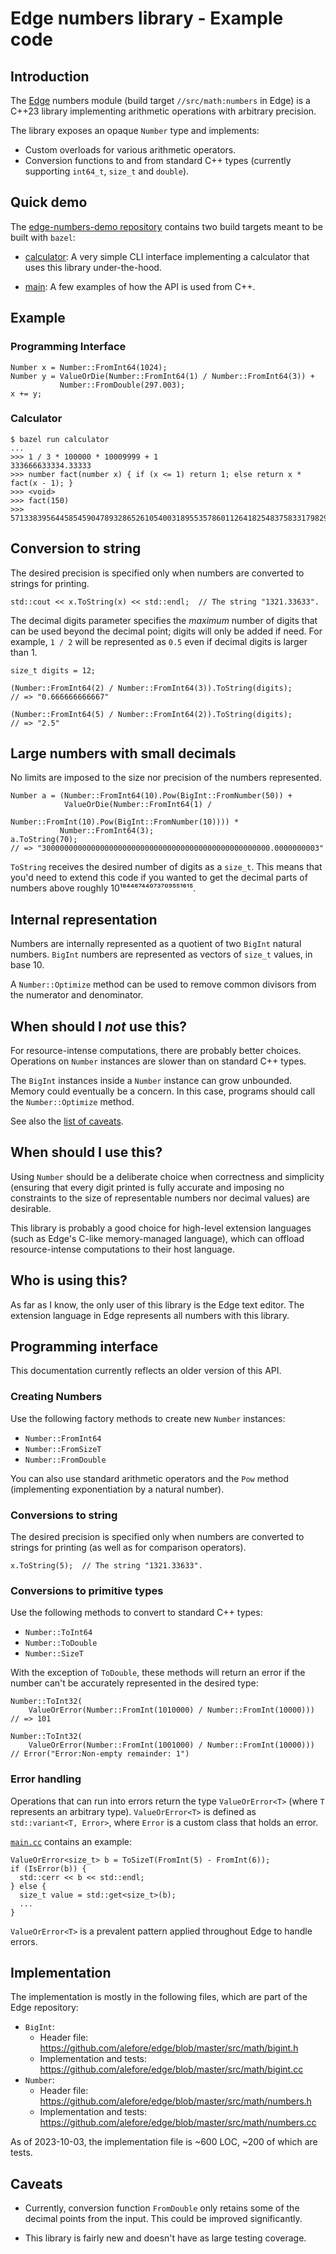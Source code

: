 # Edge numbers library - Example code

## Introduction

The [Edge](http://github.com/alefore/edge) numbers module
(build target `//src/math:numbers` in Edge)
is a C++23 library implementing arithmetic operations
with arbitrary precision.

The library exposes an opaque `Number` type and implements:

* Custom overloads for various arithmetic operators.
* Conversion functions to and from standard C++ types
  (currently supporting `int64_t`, `size_t` and `double`).

## Quick demo

The [edge-numbers-demo repository](http://github.com/alefore/edge-numbers-demo)
contains two build targets
meant to be built with `bazel`:

* [calculator](https://github.com/alefore/edge-numbers-demo/blob/main/calculator.cc):
  A very simple CLI interface
  implementing a calculator
  that uses this library under-the-hood.

* [main](https://github.com/alefore/edge-numbers-demo/blob/main/main.cc):
  A few examples of how the API is used from C++.

## Example

### Programming Interface

    Number x = Number::FromInt64(1024);
    Number y = ValueOrDie(Number::FromInt64(1) / Number::FromInt64(3)) +
               Number::FromDouble(297.003);
    x += y;

### Calculator

    $ bazel run calculator
    ...
    >>> 1 / 3 * 100000 * 10009999 + 1
    333666633334.33333
    >>> number fact(number x) { if (x <= 1) return 1; else return x * fact(x - 1); }
    >>> <void>
    >>> fact(150)
    >>> 57133839564458545904789328652610540031895535786011264182548375833179829124845398393126574488675311145377107878746854204162666250198684504466355949195922066574942592095735778929325357290444962472405416790722118445437122269675520000000000000000000000000000000000000

## Conversion to string

The desired precision is specified only
when numbers are converted to strings for printing.

    std::cout << x.ToString(x) << std::endl;  // The string "1321.33633".

The decimal digits parameter specifies
the *maximum* number of digits that can be used beyond the decimal point;
digits will only be added if need.
For example, `1 / 2` will be represented as `0.5`
even if decimal digits is larger than 1.

    size_t digits = 12;

    (Number::FromInt64(2) / Number::FromInt64(3)).ToString(digits);
    // => "0.666666666667"

    (Number::FromInt64(5) / Number::FromInt64(2)).ToString(digits);
    // => "2.5"

## Large numbers with small decimals

No limits are imposed to the size nor precision of the numbers represented.

    Number a = (Number::FromInt64(10).Pow(BigInt::FromNumber(50)) +
                ValueOrDie(Number::FromInt64(1) /
                           Number::FromInt(10).Pow(BigInt::FromNumber(10)))) *
               Number::FromInt64(3);
    a.ToString(70);
    // => "300000000000000000000000000000000000000000000000000.0000000003"

`ToString` receives the desired number of digits as a `size_t`.
This means that you'd need to extend this code
if you wanted to get the decimal parts
of numbers above roughly 10¹⁸⁴⁴⁶⁷⁴⁴⁰⁷³⁷⁰⁹⁵⁵¹⁶¹⁵.

## Internal representation

Numbers are internally represented as a quotient
of two `BigInt` natural numbers.
`BigInt` numbers are represented as vectors of `size_t` values,
in base 10.

A `Number::Optimize` method can be used to remove common divisors
from the numerator and denominator.

## When should I _not_ use this?

For resource-intense computations, there are probably better choices.
Operations on `Number` instances are slower than on standard C++ types.

The `BigInt` instances inside a `Number` instance can grow unbounded.
Memory could eventually be a concern.
In this case, programs should call the `Number::Optimize` method.

See also the [list of caveats](#caveats).

## When should I use this?

Using `Number` should be a deliberate choice
when correctness and simplicity
(ensuring that every digit printed is fully accurate
and imposing no constraints
to the size of representable numbers nor decimal values)
are desirable.

This library is probably a good choice for high-level extension languages
(such as Edge's C-like memory-managed language),
which can offload resource-intense computations
to their host language.

## Who is using this?

As far as I know,
the only user of this library is the Edge text editor.
The extension language in Edge represents all numbers with this library.

## Programming interface

This documentation currently reflects an older version of this API.

### Creating Numbers

Use the following factory methods to create new `Number` instances:

* `Number::FromInt64`
* `Number::FromSizeT`
* `Number::FromDouble`

You can also use standard arithmetic operators
and the `Pow` method
(implementing exponentiation by a natural number).

### Conversions to string

The desired precision is specified only
when numbers are converted to strings for printing
(as well as for comparison operators).

    x.ToString(5);  // The string "1321.33633".

### Conversions to primitive types

Use the following methods to convert to standard C++ types:

* `Number::ToInt64`
* `Number::ToDouble`
* `Number::SizeT`

With the exception of `ToDouble`,
these methods will return an error
if the number can't be accurately represented in the desired type:

    Number::ToInt32(
        ValueOrError(Number::FromInt(1010000) / Number::FromInt(10000)))
    // => 101

    Number::ToInt32(
        ValueOrError(Number::FromInt(1001000) / Number::FromInt(10000)))
    // Error("Error:Non-empty remainder: 1")

### Error handling

Operations that can run into errors return the type `ValueOrError<T>`
(where `T` represents an arbitrary type).
`ValueOrError<T>` is defined as `std::variant<T, Error>`,
where `Error` is a custom class that holds an error.

[`main.cc`](https://github.com/alefore/edge-numbers-demo/blob/main/main.cc)
contains an example:

    ValueOrError<size_t> b = ToSizeT(FromInt(5) - FromInt(6));
    if (IsError(b)) {
      std::cerr << b << std::endl;
    } else {
      size_t value = std::get<size_t>(b);
      ...
    }

`ValueOrError<T>` is a prevalent pattern
applied throughout Edge to handle errors.

## Implementation

The implementation is mostly in the following files,
which are part of the Edge repository:

* `BigInt`:
  * Header file:
    https://github.com/alefore/edge/blob/master/src/math/bigint.h
  * Implementation and tests:
    https://github.com/alefore/edge/blob/master/src/math/bigint.cc
* `Number`:
  * Header file:
    https://github.com/alefore/edge/blob/master/src/math/numbers.h
  * Implementation and tests:
    https://github.com/alefore/edge/blob/master/src/math/numbers.cc

As of 2023-10-03, the implementation file is ~600 LOC, ~200 of which are tests.

## Caveats

* Currently, conversion function `FromDouble`
  only retains some of the decimal points from the input.
  This could be improved significantly.

* This library is fairly new and doesn't have as large testing coverage.
